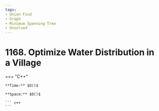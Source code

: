 ```yaml
---
tags:
- Union Find
- Graph
- Minimum Spanning Tree
- Unsolved
---
```



# 1168. Optimize Water Distribution in a Village

=== "C++"

    **Time:** $O()$

    **Space:** $O()$

    ``` c++
    ```